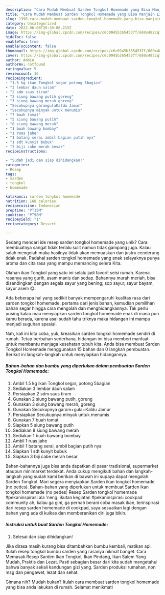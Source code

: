 ```yaml
---
description: "Cara Mudah Membuat Sarden Tongkol Homemade yang Bisa Manjain Lidah"
title: "Cara Mudah Membuat Sarden Tongkol Homemade yang Bisa Manjain Lidah"
slug: 1390-cara-mudah-membuat-sarden-tongkol-homemade-yang-bisa-manjain-lidah
category: Uncategorized
date: 2022-06-08T20:30:06.215Z
image: https://img-global.cpcdn.com/recipes/c6c0945b3654537f/680x482cq70/sarden-tongkol-homemade-foto-resep-utama.jpg
hideToc: false
enableToc: true
enableTocContent: false
thumbnail: https://img-global.cpcdn.com/recipes/c6c0945b3654537f/680x482cq70/sarden-tongkol-homemade-foto-resep-utama.jpg
cover: https://img-global.cpcdn.com/recipes/c6c0945b3654537f/680x482cq70/sarden-tongkol-homemade-foto-resep-utama.jpg
author: Admin
authorAv: notfound
ratingvalue: 5
reviewcount: 16
recipeingredient:
- "1.5 kg ikan Tongkol segar potong 5bagian"
- "3 lembar daun salam"
- "2 sdm saus tiram"
- "2 siung bawang putih goreng"
- "3 siung bawang merah goreng"
- "Secukupnya garamgulaKaldu Jamur"
- "Secukupnya minyak untuk menumis"
- "7 buah tomat"
- "5 siung bawang putih"
- "8 siung bawang merah"
- "1 buah bawang bombay"
- "1 ruas jahe"
- "1 batang serai ambil bagian putih nya"
- "1 sdt kunyit bubuk"
- "3 biji cabe merah besar"
recipeinstructions:

- "Sudah jadi dan siap dihidangkan!"
categories:
- Resep
tags:
- sarden
- tongkol
- homemade

katakunci: sarden tongkol homemade 
nutrition: 168 calories
recipecuisine: Indonesian
preptime: "PT15M"
cooktime: "PT58M"
recipeyield: "1"
recipecategory: Dessert

---
```





Sedang mencari ide resep sarden tongkol homemade yang unik? Cara membuatnya sangat tidak terlalu sulit namun tidak gampang juga. Kalau salah mengolah maka hasilnya tidak akan memuaskan dan justru cenderung tidak enak. Padahal sarden tongkol homemade yang enak selayaknya punya aroma dan cita rasa yang mampu memancing selera Kita.





Olahan ikan Tongkol yang satu ini selalu jadi favorit seisi rumah. Karena rasanya yang gurih, asam manis dan sedap. Bahannya murah meriah, bisa disandingkan dengan segala sayur yang bening; sop sayur, sayur bayam, sayur asem 😋.

Ada beberapa hal yang sedikit banyak mempengaruhi kualitas rasa dari sarden tongkol homemade, pertama dari jenis bahan, kemudian pemilihan bahan segar hingga cara mengolah dan menghidangkannya. Tak perlu pusing kalau mau menyiapkan sarden tongkol homemade enak di mana pun kamu berada, karena asal sudah tahu triknya maka hidangan ini mampu menjadi suguhan spesial.






Nah, kali ini kita coba, yuk, kreasikan sarden tongkol homemade sendiri di rumah. Tetap berbahan sederhana, hidangan ini bisa memberi manfaat untuk membantu menjaga kesehatan tubuh kita. Anda bisa membuat Sarden Tongkol Homemade menggunakan 15 bahan dan 0 langkah pembuatan. Berikut ini langkah-langkah untuk menyiapkan hidangannya.

<!--inarticleads1-->

##### Bahan-bahan dan bumbu yang diperlukan dalam pembuatan Sarden Tongkol Homemade:

1. Ambil 1.5 kg ikan Tongkol segar, potong 5bagian
1. Sediakan 3 lembar daun salam
1. Persiapkan 2 sdm saus tiram
1. Gunakan 2 siung bawang putih, goreng
1. Gunakan 3 siung bawang merah, goreng
1. Gunakan Secukupnya garam+gula+Kaldu Jamur
1. Persiapkan Secukupnya minyak untuk menumis
1. Gunakan 7 buah tomat
1. Siapkan 5 siung bawang putih
1. Sediakan 8 siung bawang merah
1. Sediakan 1 buah bawang bombay
1. Ambil 1 ruas jahe
1. Ambil 1 batang serai, ambil bagian putih nya
1. Siapkan 1 sdt kunyit bubuk
1. Siapkan 3 biji cabe merah besar


Bahan-bahannya juga bisa anda dapatkan di pasar tradisional, supermarket ataupun minimarket terdekat. Anda cukup mengikuti bahan dan langkah-langkah yang sudah kami berikan di bawah ini supaya dapat mengolah Sarden Tongkol. Mari segera menyiapkan Sarden ikan tongkol homemade (no pedes). Bahan-bahan yang diperlukan untuk membuat Sarden ikan tongkol homemade (no pedes) Resep Sarden tongkol homemade #pekaninspirasi ala &#39;neng. ikutan kegiatan #pekaninspirasi cookpad community ah, kalau ga gini, ga pernah berani coba masak ikan, terinspirasi dari resep sarden homemade di cookpad, saya sesuaikan lagi dengan bahan yang ada di kulkas dan memberanikan diri juga bikin. 

<!--inarticleads2-->

##### Instruksi untuk buat Sarden Tongkol Homemade:


1. Selesai dan siap dihidangkan!

Jika dirasa masih kurang bisa ditambahkan bumbu kembali, matikan api. Itulah resep tongkol bumbu sarden yang rasanya nikmat banget. Cara Memasak Resep Sarden Ikan Tongkol, Ikan Pindang, Ikan Salem Yang Mudah, Praktis dan Lezat. Pasti sebagian besar dari kita sudah mengetahui bahwa banyak sekali kandungan gizi yang. Sarden produksi rumahan, non msg dan pengawet, lezat dan sehat. 

Gimana nih? Mudah bukan? Itulah cara membuat sarden tongkol homemade yang bisa anda lakukan di rumah. Selamat menikmati
